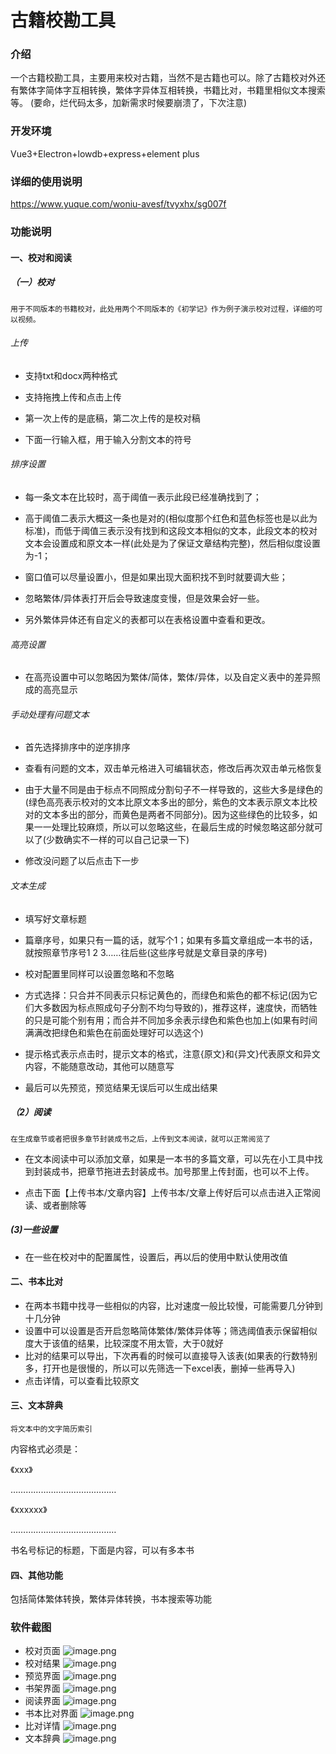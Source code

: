 # 古籍校勘工具

### 介绍
一个古籍校勘工具，主要用来校对古籍，当然不是古籍也可以。除了古籍校对外还有繁体字简体字互相转换，繁体字异体互相转换，书籍比对，书籍里相似文本搜索等。
(要命，烂代码太多，加新需求时候要崩溃了，下次注意)
### 开发环境
Vue3+Electron+lowdb+express+element plus

### 详细的使用说明
https://www.yuque.com/woniu-avesf/tvyxhx/sg007f

### 功能说明
#### 一、校对和阅读
##### （一）校对
`用于不同版本的书籍校对，此处用两个不同版本的《初学记》作为例子演示校对过程，详细的可以视频。`
###### 上传
- 支持txt和docx两种格式

- 支持拖拽上传和点击上传

- 第一次上传的是底稿，第二次上传的是校对稿

- 下面一行输入框，用于输入分割文本的符号

###### 排序设置

- 每一条文本在比较时，高于阈值一表示此段已经准确找到了；

- 高于阈值二表示大概这一条也是对的(相似度那个红色和蓝色标签也是以此为标准)，而低于阈值三表示没有找到和这段文本相似的文本，此段文本的校对文本会设置成和原文本一样(此处是为了保证文章结构完整)，然后相似度设置为-1；

- 窗口值可以尽量设置小，但是如果出现大面积找不到时就要调大些；

- 忽略繁体/异体表打开后会导致速度变慢，但是效果会好一些。

- 另外繁体异体还有自定义的表都可以在表格设置中查看和更改。

###### 高亮设置

- 在高亮设置中可以忽略因为繁体/简体，繁体/异体，以及自定义表中的差异照成的高亮显示

###### 手动处理有问题文本

- 首先选择排序中的逆序排序

- 查看有问题的文本，双击单元格进入可编辑状态，修改后再次双击单元格恢复

- 由于大量不同是由于标点不同照成分割句子不一样导致的，这些大多是绿色的(绿色高亮表示校对的文本比原文本多出的部分，紫色的文本表示原文本比校对的文本多出的部分，而黄色是两者不同部分)。因为这些绿色的比较多，如果一一处理比较麻烦，所以可以忽略这些，在最后生成的时候忽略这部分就可以了(少数确实不一样的可以自己记录一下)

- 修改没问题了以后点击下一步

###### 文本生成

- 填写好文章标题

- 篇章序号，如果只有一篇的话，就写个1；如果有多篇文章组成一本书的话，就按照章节序号1 2 3……往后些(这些序号就是文章目录的序号)

- 校对配置里同样可以设置忽略和不忽略

- 方式选择：只合并不同表示只标记黄色的，而绿色和紫色的都不标记(因为它们大多数因为标点照成句子分割不均匀导致的)，推荐这样，速度快，而牺牲的只是可能个别有用；而合并不同加多余表示绿色和紫色也加上(如果有时间满满改把绿色和紫色在前面处理好可以选这个)

- 提示格式表示点击时，提示文本的格式，注意{原文}和{异文}代表原文和异文内容，不能随意改动，其他可以随意写

- 最后可以先预览，预览结果无误后可以生成出结果

##### （2）阅读

`在生成章节或者把很多章节封装成书之后，上传到文本阅读，就可以正常阅览了`

- 在文本阅读中可以添加文章，如果是一本书的多篇文章，可以先在小工具中找到封装成书，把章节拖进去封装成书。加号那里上传封面，也可以不上传。

- 点击下面【上传书本/文章内容】上传书本/文章上传好后可以点击进入正常阅读、或者删除等

##### (3)一些设置

- 在一些在校对中的配置属性，设置后，再以后的使用中默认使用改值

#### 二、书本比对
- 在两本书籍中找寻一些相似的内容，比对速度一般比较慢，可能需要几分钟到十几分钟
- 设置中可以设置是否开启忽略简体繁体/繁体异体等；筛选阈值表示保留相似度大于该值的结果，比较深度不用太管，大于0就好
- 比对的结果可以导出，下次再看的时候可以直接导入该表(如果表的行数特别多，打开也是很慢的，所以可以先筛选一下excel表，删掉一些再导入)
- 点击详情，可以查看比较原文

#### 三、文本辞典
`将文本中的文字简历索引`

内容格式必须是：

《xxx》

……………………………………

《xxxxxx》

……………………………………

书名号标记的标题，下面是内容，可以有多本书

#### 四、其他功能
包括简体繁体转换，繁体异体转换，书本搜索等功能

### 软件截图
- 校对页面
![image.png](https://cdn.nlark.com/yuque/0/2022/png/22403152/1645126210940-b770603a-905a-4675-b5cc-3b0d5bd53838.png)
- 校对结果
![image.png](https://cdn.nlark.com/yuque/0/2022/png/22403152/1645126259169-5bbfd019-1211-4eaa-a9e2-f5d31d3f5bc9.png)
- 预览界面
![image.png](https://cdn.nlark.com/yuque/0/2022/png/22403152/1645126296137-66c36a23-80a4-428e-9d7d-7db85660e95b.png)
- 书架界面
![image.png](https://cdn.nlark.com/yuque/0/2022/png/22403152/1645126392048-8f17ac17-3ccc-4f40-9371-7161fbfe265e.png)
- 阅读界面
![image.png](https://cdn.nlark.com/yuque/0/2022/png/22403152/1645126445893-184f4392-e36e-455d-9c0c-bfca38f55fd0.png)
- 书本比对界面
![image.png](https://cdn.nlark.com/yuque/0/2022/png/22403152/1663485268761-bba41c1b-25ef-41bd-8219-c0ed52eaaf2f.png)
- 比对详情
![image.png](https://cdn.nlark.com/yuque/0/2022/png/22403152/1663485305549-5d725a8f-f99a-4126-9296-6acf06acec21.png)
- 文本辞典
![image.png](https://cdn.nlark.com/yuque/0/2022/png/22403152/1663485041330-f934ab96-6422-4cf8-abe6-637d2997ba08.png)
